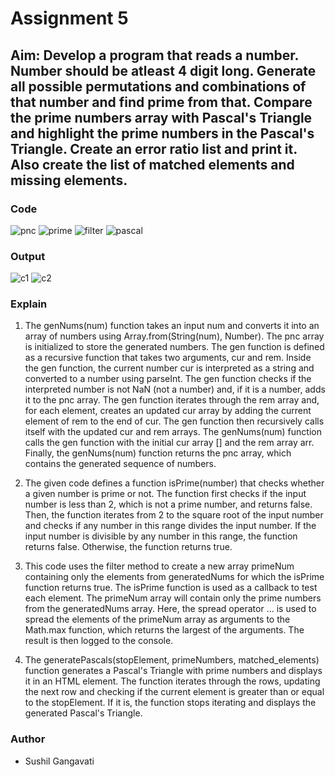 # Assignment 5
## Aim: Develop a program that reads a number. Number should be atleast 4 digit long. Generate all possible permutations and combinations of that number and find prime from that. Compare the prime numbers array with Pascal's Triangle and highlight the prime numbers in the Pascal's Triangle. Create an error ratio list and print it. Also create the list of matched elements and missing elements.

### Code
![pnc](https://github.com/SushilInventyv/Training_Inventyv/assets/153286178/9666108e-e42a-432c-86de-b74471e71123)
![prime](https://github.com/SushilInventyv/Training_Inventyv/assets/153286178/7b25cb06-e7b1-4369-92f5-0d41546ca50a)
![filter](https://github.com/SushilInventyv/Training_Inventyv/assets/153286178/7f0c3d60-2d4e-4a0b-a491-0657976b610d)
![pascal](https://github.com/SushilInventyv/Training_Inventyv/assets/153286178/0f2a0792-d7d7-4084-bd2d-38cfcf3ce7fe)

### Output
![c1](https://github.com/SushilInventyv/Training_Inventyv/assets/153286178/71275eac-435a-4c16-885c-e25b633c3a10)
![c2](https://github.com/SushilInventyv/Training_Inventyv/assets/153286178/10fbc5c0-7730-44d8-8264-0ebacf6dc07d)

### Explain
1. The genNums(num) function takes an input num and converts it into an array of numbers using Array.from(String(num), Number). The pnc array is initialized to store the generated numbers. The gen function is defined as a recursive function that takes two arguments, cur and rem. Inside the gen function, the current number cur is interpreted as a string and converted to a number using parseInt. The gen function checks if the interpreted number is not NaN (not a number) and, if it is a number, adds it to the pnc array. The gen function iterates through the rem array and, for each element, creates an updated cur array by adding the current element of rem to the end of cur. The gen function then recursively calls itself with the updated cur and rem arrays. The genNums(num) function calls the gen function with the initial cur array [] and the rem array arr. Finally, the genNums(num) function returns the pnc array, which contains the generated sequence of numbers.

2. The given code defines a function isPrime(number) that checks whether a given number is prime or not. The function first checks if the input number is less than 2, which is not a prime number, and returns false. Then, the function iterates from 2 to the square root of the input number and checks if any number in this range divides the input number. If the input number is divisible by any number in this range, the function returns false. Otherwise, the function returns true.

3. This code uses the filter method to create a new array primeNum containing only the elements from generatedNums for which the isPrime function returns true. The isPrime function is used as a callback to test each element. The primeNum array will contain only the prime numbers from the generatedNums array. Here, the spread operator ... is used to spread the elements of the primeNum array as arguments to the Math.max function, which returns the largest of the arguments. The result is then logged to the console.

4. The generatePascals(stopElement, primeNumbers, matched_elements) function generates a Pascal's Triangle with prime numbers and displays it in an HTML element. The function iterates through the rows, updating the next row and checking if the current element is greater than or equal to the stopElement. If it is, the function stops iterating and displays the generated Pascal's Triangle.

### Author
- Sushil Gangavati
